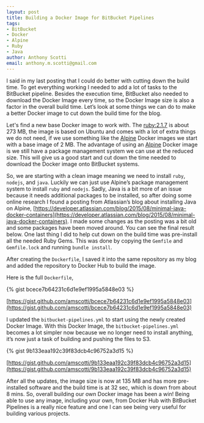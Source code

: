 ```yaml
--- 
layout: post
title: Building a Docker Image for BitBucket Pipelines
tags: 
- BitBucket
- Docker
- Alpine
- Ruby
- Java
author: Anthony Scotti
email: anthony.m.scotti@gmail.com
---
```


I said in my last posting that I could do better with cutting down the build time. To get everything working I needed to add a lot of tasks to the BitBucket pipeline. Besides the execution time, BitBucket also needed to download the Docker Image every time, so the Docker Image size is also a factor in the overall build time. Let’s look at some things we can do to make a better Docker image to cut down the build time for the blog.

Let's find a new base Docker image to work with. The [ruby:2.1.7](https://hub.docker.com/r/library/ruby/tags/) is about 273 MB, the image is based on Ubuntu and comes with a lot of extra things we do not need, if we use something like the [Alpine](https://hub.docker.com/r/library/alpine/tags/) Docker images we start with a base image of 2 MB. The advantage of using an [Alpine](https://alpinelinux.org/) Docker image is we still have a package management system we can use at the reduced size. This will give us a good start and cut down the time needed to download the Docker image onto BitBucket systems.

So, we are starting with a clean image meaning we need to install `ruby`, `nodejs`, and `java`. Luckily we can just use Alpine’s package management system to install `ruby` and `nodejs`. Sadly, Java is a bit more of an issue because it needs additional packages to be installed, so after doing some online research I found a posting from Atlassian’s blog about installing Java on Alpine, [https://developer.atlassian.com/blog/2015/08/minimal-java-docker-containers](https://developer.atlassian.com/blog/2015/08/minimal-java-docker-containers). I made some changes as the posting was a bit old and some packages have been moved around. You can see the final result below. One last thing I did to help cut down on the build time was pre-install all the needed Ruby Gems. This was done by copying the `Gemfile` and `Gemfile.lock` and running `bundle install`. 

After creating the `Dockerfile`, I saved it into the same repository as my blog and added the repository to Docker Hub to build the image.

Here is the full `Dockerfile`,

{% gist bcece7b64231c6d1e9ef1995a5848e03 %}

[https://gist.github.com/amscotti/bcece7b64231c6d1e9ef1995a5848e03](https://gist.github.com/amscotti/bcece7b64231c6d1e9ef1995a5848e03)

I updated the `bitbucket-pipelines.yml` to start using the newly created Docker Image. With this Docker Image, the `bitbucket-pipelines.yml` becomes a lot simpler now because we no longer need to install anything, it’s now just a task of building and pushing the files to S3.

{% gist 9b133eaa192c39f83dcb4c96752a3d15 %}

[https://gist.github.com/amscotti/9b133eaa192c39f83dcb4c96752a3d15](https://gist.github.com/amscotti/9b133eaa192c39f83dcb4c96752a3d15)

After all the updates, the image size is now at 135 MB and has more pre-installed software and the build time is at 32 sec, which is down from about 8 mins. So, overall building our own Docker image has been a win! Being able to use any image, including your own, from Docker Hub with BitBucket Pipelines is a really nice feature and one I can see being very useful for building various projects.


